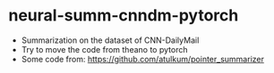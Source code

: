 # neural-summ-cnndm-pytorch
- Summarization on the dataset of CNN-DailyMail
- Try to move the code from theano to pytorch
- Some code from: https://github.com/atulkum/pointer_summarizer 
